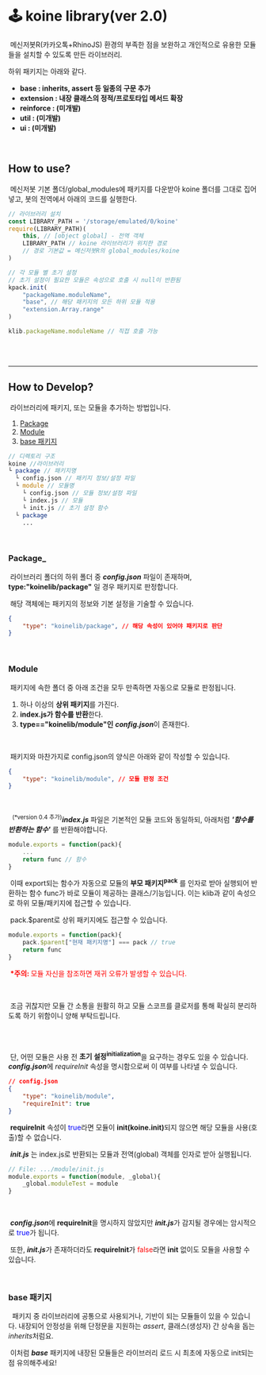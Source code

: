 # 🕹️ koine library(ver 2.0)
&nbsp;메신저봇R(카카오톡+RhinoJS) 환경의 부족한 점을 보완하고 개인적으로 유용한 모듈들을 설치할 수 있도록 만든 라이브러리.
<br>

하위 패키지는 아래와 같다.

- **base : inherits, assert 등 일종의 구문 추가**
- **extension : 내장 클래스의 정적/프로토타입 메서드 확장**
- **reinforce : (미개발)**
- **util : (미개발)**
- **ui : (미개발)**

<br>


## How to use?
&nbsp;메신저봇 기본 폴더/global_modules에 패키지를 다운받아 koine 폴더를 그대로 집어넣고, 봇의 전역에서 아래의 코드를 실행한다.
<br>

```javascript
// 라이브러리 설치
const LIBRARY_PATH = '/storage/emulated/0/koine'
require(LIBRARY_PATH)(
    this, // [object global] - 전역 객체
    LIBRARY_PATH // koine 라이브러리가 위치한 경로
    // 경로 기본값 = 메신저봇R의 global_modules/koine
)

// 각 모듈 별 초기 설정
// 초기 설정이 필요한 모듈은 속성으로 호출 시 null이 반환됨
kpack.init(
    "packageName.moduleName",
    "base", // 해당 패키지의 모든 하위 모듈 적용
    "extension.Array.range"
)

klib.packageName.moduleName // 직접 호출 가능
```
<br>
<br>

---

## How to Develop?

&nbsp;라이브러리에 패키지, 또는 모듈을 추가하는 방법입니다.

1. [Package](#package)
2. [Module](#module)
3. [base 패키지](#base-패키지)

```d
// 디렉토리 구조
koine //라이브러리
└ package // 패키지명
  └ config.json // 패키지 정보/설정 파일
  └ module // 모듈명
    └ config.json // 모듈 정보/설정 파일
    └ index.js // 모듈
    └ init.js // 초기 설정 함수
  └ package
    ...
```



<br>

### Package_
&nbsp;라이브러리 폴더의 하위 폴더 중 ***config.json*** 파일이 존재하며, **type:"koinelib/package"** 일 경우 패키지로 판정합니다.

&nbsp;해당 객체에는 패키지의 정보와 기본 설정을 기술할 수 있습니다.

```json
{
    "type": "koinelib/package", // 해당 속성이 있어야 패키지로 판단
}
```



<br>

### Module
&nbsp;패키지에 속한 폴더 중 아래 조건을 모두 만족하면 자동으로 모듈로 판정됩니다.

1. 하나 이상의 **상위 패키지**를 가진다.
2. **index.js가 함수를 반환**한다.
3. **type=="koinelib/module"인** ***config.json***이 존재한다.

<br>

&nbsp;패키지와 마찬가지로 config.json의 양식은 아래와 같이 작성할 수 있습니다.

```json
{
    "type": "koinelib/module", // 모듈 판정 조건
}
```
<br>


&nbsp; <sup>(*version 0.4 추가)</sup>***index.js*** 파일은 기본적인 모듈 코드와 동일하되, 아래처럼 ***'함수를 반환하는 함수'*** 를 반환해야합니다.
```javascript
module.exports = function(pack){
    ...
    return func // 함수
}
```
&nbsp;이때 export되는 함수가 자동으로 모듈의 **부모 패키지<sup>pack</sup>** 를 인자로 받아 실행되어 반환하는 함수 func가 바로 모듈이 제공하는 클래스/기능입니다. 이는 klib과 같이 속성으로 하위 모듈/패키지에 접근할 수 있습니다.

&nbsp;pack.$parent로 상위 패키지에도 접근할 수 있습니다.

```javascript
module.exports = function(pack){
    pack.$parent["현재 패키지명"] === pack // true
    return func
}
```

&nbsp;<font color="red"><b>*주의: </b> 모듈 자신을 참조하면 재귀 오류가 발생할 수 있습니다.</font>

<br>

&nbsp;조금 귀찮지만 모듈 간 소통을 원활히 하고 모듈 스코프를 클로저를 통해 확실히 분리하도록 하기 위함이니 양해 부탁드립니다.


<br><br>

&nbsp;단, 어떤 모듈은 사용 전 <b>초기 설정<sup>initialization</sup></b>을 요구하는 경우도 있을 수 있습니다. ***config.json***에 *requireInit* 속성을 명시함으로써 이 여부를 나타낼 수 있습니다.

```json
// config.json
{
    "type": "koinelib/module",
    "requireInit": true
}
```

&nbsp;**requireInit** 속성이 <font color="blue">true</font>라면 모듈이 <b>init(koine.init)</b>되지 않으면 해당 모듈을 사용(호출)할 수 없습니다.

&nbsp;***init.js*** 는 index.js로 반환되는 모듈과 전역(global) 객체를 인자로 받아 실행됩니다.

```javascript
// File: .../module/init.js
module.exports = function(module, _global){
    _global.moduleTest = module
}
```
<br>

&nbsp;***config.json***에 **requireInit**을 명시하지 않았지만 ***init.js***가 감지될 경우에는 암시적으로 <font color="blue">true</font>가 됩니다.

&nbsp;또한, ***init.js***가 존재하더라도 **requireInit**가 <font color="red">false</font>라면 **init** 없이도 모듈을 사용할 수 있습니다.

<br>

### base 패키지
&nbsp; 패키지 중 라이브러리에 공통으로 사용되거나, 기반이 되는 모듈들이 있을 수 있습니다. 내장되어 안정성을 위해 단정문을 지원하는 *assert*, 클래스(생성자) 간 상속을 돕는 *inherits*처럼요.

&nbsp;이처럼 ***base*** 패키지에 내장된 모듈들은 라이브러리 로드 시 최초에 자동으로 init되는 점 유의해주세요!